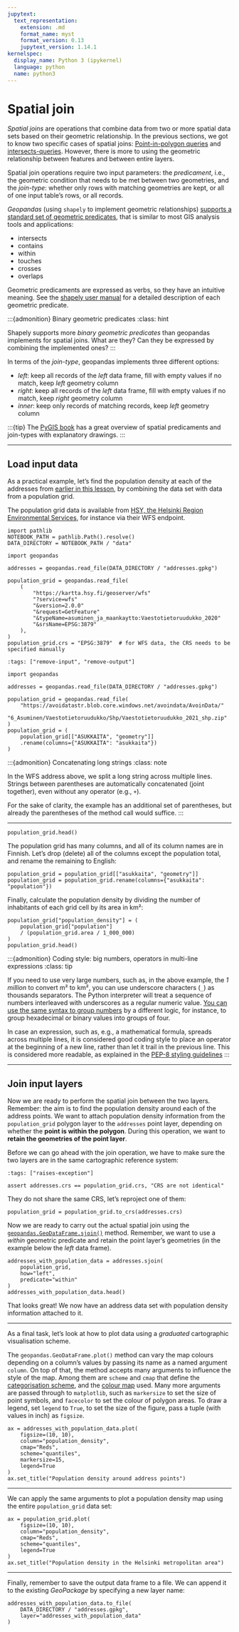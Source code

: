 ```yaml
---
jupytext:
  text_representation:
    extension: .md
    format_name: myst
    format_version: 0.13
    jupytext_version: 1.14.1
kernelspec:
  display_name: Python 3 (ipykernel)
  language: python
  name: python3
---
```


# Spatial join

*Spatial joins* are operations that combine data from two or more spatial data
sets based on their geometric relationship. In the previous sections, we got to
know two specific cases of spatial joins: [Point-in-polygon
queries](point-in-polygon-queries) and [intersects-queries](intersect). However,
there is more to using the geometric relationship between features and between
entire layers.

Spatial join operations require two input parameters: the *predicament*, i.e., the
geometric condition that needs to be met between two geometries, and the
*join-type*: whether only rows with matching geometries are kept, or all of one
input table’s rows, or all records. 

*Geopandas* (using `shapely` to implement geometric relationships) [supports a
standard set of geometric
predicates](https://geopandas.org/en/stable/docs/user_guide/mergingdata.html#binary-predicate-joins),
that is similar to most GIS analysis tools and applications:

- intersects
- contains
- within
- touches
- crosses
- overlaps

Geometric predicaments are expressed as verbs, so they have an intuitive
meaning. See the [shapely user
manual](https://shapely.readthedocs.io/en/stable/manual.html#binary-predicates)
for a detailed description of each geometric predicate.


:::{admonition} Binary geometric predicates
:class: hint

Shapely supports more *binary geometric predicates* than geopandas implements
for spatial joins. What are they? Can they be expressed by combining the
implemented ones?
:::


In terms of the *join-type*, geopandas implements three different options:

- *left*: keep all records of the *left* data frame, fill with empty values if
  no match, keep *left* geometry column
- *right*: keep all records of the *left* data frame, fill with empty values if
  no match, keep *right* geometry column
- *inner*: keep only records of matching records, keep *left* geometry column


:::{tip}
The [PyGIS
book](https://pygis.io/docs/e_spatial_joins.html) has a great overview of
spatial predicaments and join-types with explanatory drawings.
:::


---


## Load input data

As a practical example, let’s find the population density at each of the
addresses from [earlier in this lesson](geocoding-in-geopandas), by combining
the data set with data from a population grid.

The population grid data is available from [HSY, the Helsinki Region
Environmental
Services](https://www.hsy.fi/en/environmental-information/open-data/), for
instance via their WFS endpoint.

```{code-cell}
import pathlib 
NOTEBOOK_PATH = pathlib.Path().resolve()
DATA_DIRECTORY = NOTEBOOK_PATH / "data"
```


```{code}
import geopandas

addresses = geopandas.read_file(DATA_DIRECTORY / "addresses.gpkg")

population_grid = geopandas.read_file(
    (
        "https://kartta.hsy.fi/geoserver/wfs"
        "?service=wfs"
        "&version=2.0.0"
        "&request=GetFeature"
        "&typeName=asuminen_ja_maankaytto:Vaestotietoruudukko_2020"
        "&srsName=EPSG:3879"
    ),
)
population_grid.crs = "EPSG:3879"  # for WFS data, the CRS needs to be specified manually
```

```{code-cell}
:tags: ["remove-input", "remove-output"]

import geopandas

addresses = geopandas.read_file(DATA_DIRECTORY / "addresses.gpkg")

population_grid = geopandas.read_file(
    "https://avoidatastr.blob.core.windows.net/avoindata/AvoinData/"
    "6_Asuminen/Vaestotietoruudukko/Shp/Vaestotietoruudukko_2021_shp.zip"
)
population_grid = (
    population_grid[["ASUKKAITA", "geometry"]]
    .rename(columns={"ASUKKAITA": "asukkaita"})
)
```

:::{admonition} Concatenating long strings
:class: note

In the WFS address above, we split a long string across multiple lines. Strings
between parentheses are automatically concatenated (joint together), even
without any operator (e.g., `+`).

For the sake of clarity, the example has an additional set of parentheses, but
already the parentheses of the method call would suffice.
:::


---


```{code-cell}
population_grid.head()
```

The population grid has many columns, and all of its column names are in
Finnish. Let’s drop (delete) all of the columns except the population total,
and rename the remaining to English:

```{code-cell}
population_grid = population_grid[["asukkaita", "geometry"]]
population_grid = population_grid.rename(columns={"asukkaita": "population"})
```

Finally, calculate the population density by dividing the number of inhabitants
of each grid cell by its area in km²:

```{code-cell}
population_grid["population_density"] = (
    population_grid["population"]
    / (population_grid.area / 1_000_000)
)
population_grid.head()
```

:::{admonition} Coding style: big numbers, operators in multi-line expressions
:class: tip

If you need to use very large numbers, such as, in the above example, the *1
million* to convert m² to km², you can use underscore characters (`_`) as
thousands separators. The Python interpreter will treat a sequence of numbers
interleaved with underscores as a regular numeric value.
[You can use the same syntax to group
numbers](https://peps.python.org/pep-0515/) by a different logic, for instance,
to group hexadecimal or binary values into groups of four.

In case an expression, such as, e.g., a mathematical formula, spreads across
multiple lines, it is considered good coding style to place an operator at the
beginning of a new line, rather than let it trail in the previous line. This is
considered more readable, as explained in the [PEP-8 styling
guidelines](https://peps.python.org/pep-0008/#should-a-line-break-before-or-after-a-binary-operator)
:::


---


## Join input layers


Now we are ready to perform the spatial join between the two layers.
Remember: the aim is to find the population density around each of the address
points. We want to attach population density information from the
`population_grid` polygon layer to the `addresses` point layer, depending on
whether the **point is within the polygon**. During this operation, we want to
**retain the geometries of the point layer**.

Before we can go ahead with the join operation, we have to make sure the two
layers are in the same cartographic reference system:

```{code-cell}
:tags: ["raises-exception"]

assert addresses.crs == population_grid.crs, "CRS are not identical"
```

They do not share the same CRS, let’s reproject one of them:

```{code-cell}
population_grid = population_grid.to_crs(addresses.crs)
```

Now we are ready to carry out the actual spatial join using the
[`geopandas.GeoDataFrame.sjoin()`](https://geopandas.org/en/stable/docs/reference/api/geopandas.GeoDataFrame.sjoin.html)
method. Remember, we want to use a *within* geometric predicate and retain the
point layer’s geometries (in the example below the *left* data frame).

```{code-cell}
addresses_with_population_data = addresses.sjoin(
    population_grid,
    how="left",
    predicate="within"
)
addresses_with_population_data.head()
```


That looks great! We now have an address data set with population density
information attached to it. 


---


As a final task, let’s look at how to plot data using a *graduated*
cartographic visualisation scheme. 

The `geopandas.GeoDataFrame.plot()` method can vary the map colours depending on a column’s values by passing its name as a named argument `column`. On top of that, the method accepts many arguments to influence the style of the map. Among them are `scheme` and `cmap` that define the [categorisation scheme](https://geopandas.org/en/stable/gallery/choropleths.html), and the [colour map](https://matplotlib.org/stable/tutorials/colors/colormaps.html) used. Many more arguments are passed through to `matplotlib`, such as `markersize` to set the size of point symbols, and `facecolor` to set the colour of polygon areas. To draw a legend, set `legend` to `True`, to set the size of the figure, pass a tuple (with values in inch) as `figsize`.

```{code-cell}
ax = addresses_with_population_data.plot(
    figsize=(10, 10),
    column="population_density",
    cmap="Reds",
    scheme="quantiles",
    markersize=15,
    legend=True
)
ax.set_title("Population density around address points")
```


---


We can apply the same arguments to plot a population density map using the
entire `population_grid` data set:

```{code-cell}
ax = population_grid.plot(
    figsize=(10, 10),
    column="population_density",
    cmap="Reds",
    scheme="quantiles",
    legend=True
)
ax.set_title("Population density in the Helsinki metropolitan area")

```


---


Finally, remember to save the output data frame to a file. We can append it to
the existing *GeoPackage* by specifying a new layer name:

```{code-cell}
addresses_with_population_data.to_file(
    DATA_DIRECTORY / "addresses.gpkg",
    layer="addresses_with_population_data"
)
